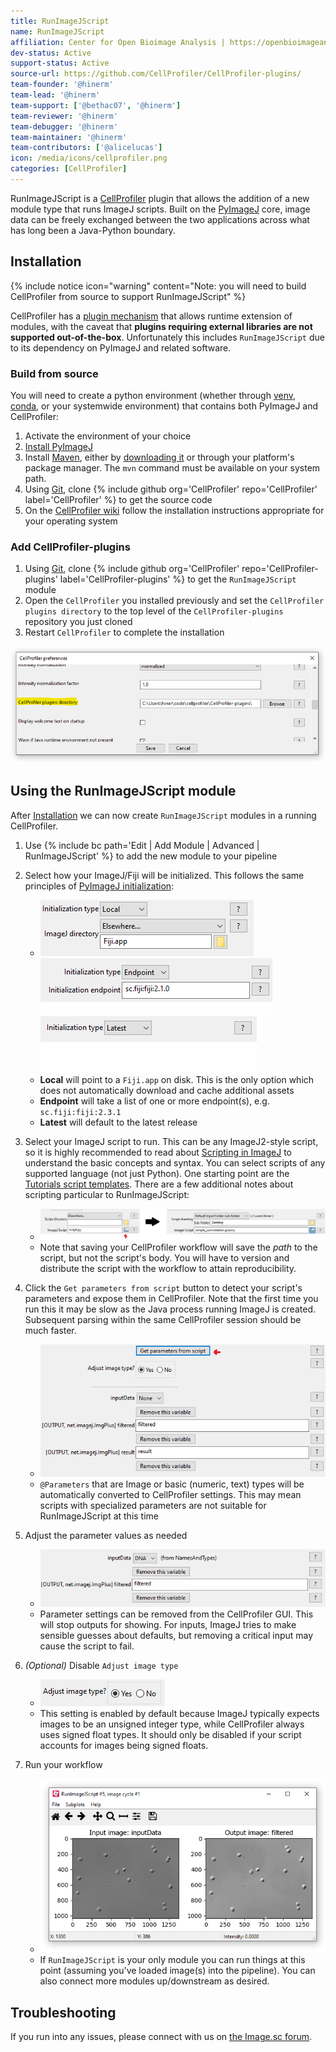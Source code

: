 ```yaml
---
title: RunImageJScript
name: RunImageJScript
affiliation: Center for Open Bioimage Analysis | https://openbioimageanalysis.org/
dev-status: Active
support-status: Active
source-url: https://github.com/CellProfiler/CellProfiler-plugins/
team-founder: '@hinerm'
team-lead: '@hinerm'
team-support: ['@bethac07', '@hinerm']
team-reviewer: '@hinerm'
team-debugger: '@hinerm'
team-maintainer: '@hinerm'
team-contributors: ['@alicelucas']
icon: /media/icons/cellprofiler.png
categories: [CellProfiler]
---
```


RunImageJScript is a [CellProfiler](/software/cellprofiler) plugin that allows the addition of a new module type that runs ImageJ scripts. Built on the [PyImageJ](/scripting/pyimagej) core, image data can be freely exchanged between the two applications across what has long been a Java-Python boundary.

## Installation

{% include notice icon="warning" content="Note: you will need to build CellProfiler from source to support RunImageJScript" %}

CellProfiler has a [plugin mechanism](https://github.com/CellProfiler/CellProfiler/blob/v4.2.1/cellprofiler/data/help/other_plugins.rst) that allows runtime extension of modules, with the caveat that **plugins requiring external libraries are not supported out-of-the-box**. Unfortunately this includes `RunImageJScript` due to its dependency on PyImageJ and related software.

### Build from source

You will need to create a python environment (whether through [venv](https://docs.python.org/3/tutorial/venv.html), [conda](https://docs.conda.io/en/latest/), or your systemwide environment) that contains both PyImageJ and CellProfiler:

1. Activate the environment of your choice
1. [Install PyImageJ](https://github.com/imagej/pyimagej/blob/1.0.2/doc/Install.md)
1. Install [Maven](/develop/maven), either by [downloading it](https://maven.apache.org/) or through your platform's package manager. The `mvn` command must be available on your system path.
1. Using [Git](/develop/git), clone {% include github org='CellProfiler' repo='CellProfiler' label='CellProfiler' %} to get the source code
1. On the [CellProfiler wiki](https://github.com/CellProfiler/CellProfiler/wiki) follow the installation instructions appropriate for your operating system

### Add CellProfiler-plugins


1. Using [Git](/develop/git), clone {% include github org='CellProfiler' repo='CellProfiler-plugins' label='CellProfiler-plugins' %} to get the `RunImageJScript` module
1. Open the `CellProfiler` you installed previously and set the `CellProfiler plugins directory` to the top level of the `CellProfiler-plugins` repository you just cloned
1. Restart `CellProfiler` to complete the installation

![CellProfiler preferences screen](/media/plugins/cellprofiler/cp_prefs.png)

## Using the RunImageJScript module

After [Installation](#Installation) we can now create `RunImageJScript` modules in a running CellProfiler.

1. Use {% include bc path='Edit | Add Module | Advanced | RunImageJScript' %} to add the new module to your pipeline
1. Select how your ImageJ/Fiji will be initialized. This follows the same principles of [PyImageJ initialization](https://github.com/imagej/pyimagej/blob/master/doc/Initialization.md#ways-to-initialize):
   * ![RunImageJScript local initialization](/media/plugins/cellprofiler/cp_init_local.png) ![RunImageJScript endpoint initialization](/media/plugins/cellprofiler/cp_init_endpoint.png) ![RunImageJScript latest initialization](/media/plugins/cellprofiler/cp_init_latest.png)
   * **Local** will point to a `Fiji.app` on disk. This is the only option which does not automatically download and cache additional assets
   * **Endpoint** will take a list of one or more endpoint(s), e.g. `sc.fiji:fiji:2.3.1`
   * **Latest** will default to the latest release
1. Select your ImageJ script to run. This can be any ImageJ2-style script, so it is highly recommended to read about [Scripting in ImageJ](https://imagej.net/scripting/) to understand the basic concepts and syntax. You can select scripts of any supported language (not just Python). One starting point are the [Tutorials script templates]( https://github.com/imagej/imagej-scripting/blob/imagej-scripting-0.8.3/src/main/resources/script_templates/Tutorials/). There are a few additional notes about scripting particular to RunImageJScript:
   * ![Select script](/media/plugins/cellprofiler/cp_select_script.png)
   * Note that saving your CellProfiler workflow will save the *path* to the script, but not the script's body. You will have to version and distribute the script with the workflow to attain reproducibility.

1. Click the `Get parameters from script` button to detect your script's parameters and expose them in CellProfiler. Note that the first time you run this it may be slow as the Java process running ImageJ is created. Subsequent parsing within the same CellProfiler session should be much faster.
   * ![Parsing parameters](/media/plugins/cellprofiler/cp_parse_params.png)
   * `@Parameters` that are Image or basic (numeric, text) types will be automatically converted to CellProfiler settings. This may mean scripts with specialized parameters are not suitable for RunImageJScript at this time
1. Adjust the parameter values as needed
   * ![Set parameters](/media/plugins/cellprofiler/cp_set_params.png)
   * Parameter settings can be removed from the CellProfiler GUI. This will stop outputs for showing. For inputs, ImageJ tries to make sensible guesses about defaults, but removing a critical input may cause the script to fail.
1. *(Optional)* Disable `Adjust image type`
   * ![Adjust image type](/media/plugins/cellprofiler/cp_adjust_image.png)
   * This setting is enabled by default because ImageJ typically expects images to be an unsigned integer type, while CellProfiler always uses signed float types. It should only be disabled if your script accounts for images being signed floats.
1. Run your workflow
   * ![Output](/media/plugins/cellprofiler/cp_results.png)
   * If `RunImageJScript` is your only module you can run things at this point (assuming you've loaded image(s) into the pipeline). You can also connect more modules up/downstream as desired.

## Troubleshooting

If you run into any issues, please connect with us on [the Image.sc forum](https://forum.image.sc/).
